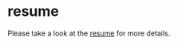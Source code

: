 # resume
Please take a look at the [resume](./Saqib_Arfeen_Software_Engineer.pdf) for more details.
